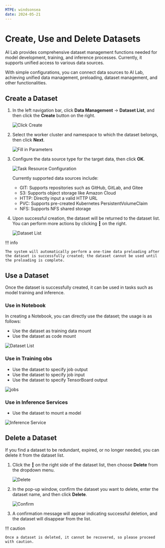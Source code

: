 ```yaml
---
MTPE: windsonsea
date: 2024-05-21
---
```


# Create, Use and Delete Datasets

AI Lab provides comprehensive dataset management functions needed for model development, 
training, and inference processes. Currently, it supports unified access to various data sources.

With simple configurations, you can connect data sources to AI Lab, achieving unified data management, 
preloading, dataset management, and other functionalities.

## Create a Dataset

1. In the left navigation bar, click **Data Management** -> **Dataset List**, and then click the **Create** button 
   on the right.

    ![Click Create](../images/dataset01.png)

2. Select the worker cluster and namespace to which the dataset belongs, then click **Next**.

    ![Fill in Parameters](../images/dataset02.png)

3. Configure the data source type for the target data, then click **OK**.

    ![Task Resource Configuration](../images/dataset03.png)

    Currently supported data sources include:

    - GIT: Supports repositories such as GitHub, GitLab, and Gitee
    - S3: Supports object storage like Amazon Cloud
    - HTTP: Directly input a valid HTTP URL
    - PVC: Supports pre-created Kubernetes PersistentVolumeClaim
    - NFS: Supports NFS shared storage

4. Upon successful creation, the dataset will be returned to the dataset list.
   You can perform more actions by clicking **┇** on the right.

    ![Dataset List](../images/dataset04.png)

!!! info

    The system will automatically perform a one-time data preloading after the dataset is successfully created; the dataset cannot be used until the preloading is complete.

## Use a Dataset

Once the dataset is successfully created, it can be used in tasks such as model training and inference.

### Use in Notebook

In creating a Notebook, you can directly use the dataset; the usage is as follows:

- Use the dataset as training data mount
- Use the dataset as code mount

![Dataset List](../images/dataset05.png)

### Use in Training obs

- Use the dataset to specify job output
- Use the dataset to specify job input
- Use the dataset to specify TensorBoard output

![jobs](../images/dataset06.png)

### Use in Inference Services

- Use the dataset to mount a model

![Inference Service](../images/dataset07.png)

## Delete a Dataset

If you find a dataset to be redundant, expired, or no longer needed, you can delete it from the dataset list.

1. Click the **┇** on the right side of the dataset list, then choose **Delete** from the dropdown menu.

    ![Delete](../images/ds-delete01.png)

2. In the pop-up window, confirm the dataset you want to delete, enter the dataset name, and then click **Delete**.

    ![Confirm](../images/ds-delete02.png)

3. A confirmation message will appear indicating successful deletion, and the dataset will disappear from the list.

!!! caution

    Once a dataset is deleted, it cannot be recovered, so please proceed with caution.
